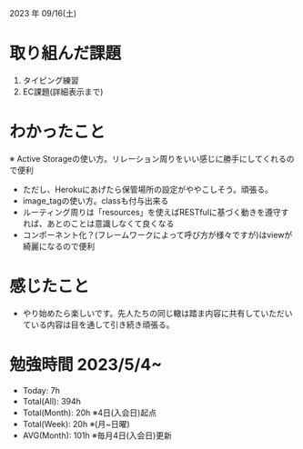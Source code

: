 
2023 年 09/16(土)

# 取り組んだ課題

1. タイピング練習
3. EC課題(詳細表示まで)

# わかったこと

※ Active Storageの使い方。リレーション周りをいい感じに勝手にしてくれるので便利
* ただし、Herokuにあげたら保管場所の設定がややこしそう。頑張る。
* image_tagの使い方。classも付与出来る
* ルーティング周りは「resources」を使えばRESTfulに基づく動きを遵守すれば、あとのことは意識しなくて良くなる
* コンポーネント化？(フレームワークによって呼び方が様々ですが)はviewが綺麗になるので便利

# 感じたこと

* やり始めたら楽しいです。先人たちの同じ轍は踏ま内容に共有していただいている内容は目を通して引き続き頑張る。

# 勉強時間 2023/5/4~

* Today: 7h
* Total(All): 394h　
* Total(Month): 20h ※4日(入会日)起点
* Total(Week): 20h ※(月~日曜)
* AVG(Month): 101h ※毎月4日(入会日)更新
